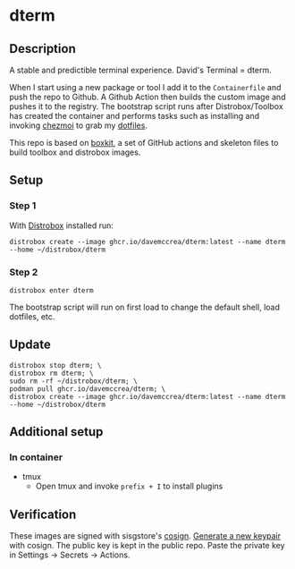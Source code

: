 # dterm

## Description

A stable and predictible terminal experience. David's Terminal = dterm.

When I start using a new package or tool I add it to the `Containerfile` and push the repo to Github. A Github Action then builds the custom image and pushes it to the registry. The bootstrap script runs after Distrobox/Toolbox has created the container and performs tasks such as installing and invoking [chezmoi](https://www.chezmoi.io/) to grab my [dotfiles](https://github.com/davemccrea/dotfiles).

This repo is based on [boxkit](https://github.com/ublue-os/boxkit), a set of GitHub actions and skeleton files to build toolbox and distrobox images.

## Setup

### Step 1

With [Distrobox](https://github.com/89luca89/distrobox) installed run:

```
distrobox create --image ghcr.io/davemccrea/dterm:latest --name dterm --home ~/distrobox/dterm
```

### Step 2

```
distrobox enter dterm
``` 

The bootstrap script will run on first load to change the default shell, load dotfiles, etc. 

## Update

```
distrobox stop dterm; \
distrobox rm dterm; \
sudo rm -rf ~/distrobox/dterm; \
podman pull ghcr.io/davemccrea/dterm; \
distrobox create --image ghcr.io/davemccrea/dterm:latest --name dterm --home ~/distrobox/dterm
```

## Additional setup

### In container

- tmux
  - Open tmux and invoke `prefix + I` to install plugins

## Verification

These images are signed with sisgstore's [cosign](https://docs.sigstore.dev/cosign/overview/). [Generate a new keypair](https://docs.sigstore.dev/cosign/overview/) with cosign. The public key is kept in the public repo. Paste the private key in Settings -> Secrets -> Actions.

